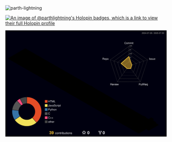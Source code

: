 <img src="https://komarev.com/ghpvc/?username=parth-lightning&label=Profile%20views&color=0e75b6&style=flat" alt="parth-lightning" /> 

[![An image of @parthlightning's Holopin badges, which is a link to view their full Holopin profile](https://holopin.me/parthlightning)](https://holopin.io/@parthlightning)

![](./profile-3d-contrib/profile-night-rainbow.svg)
